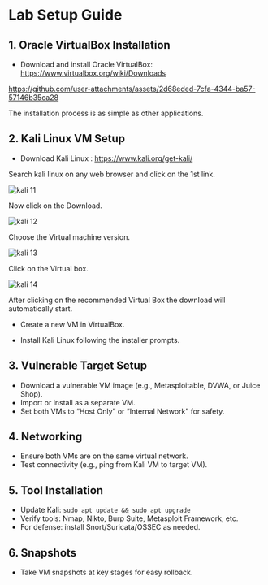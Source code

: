 # Lab Setup Guide

## 1. Oracle VirtualBox Installation
- Download and install Oracle VirtualBox: https://www.virtualbox.org/wiki/Downloads


https://github.com/user-attachments/assets/2d68eded-7cfa-4344-ba57-57146b35ca28

The installation process is as simple as other applications. 


## 2. Kali Linux VM Setup
- Download Kali Linux : https://www.kali.org/get-kali/

Search kali linux on any web browser and click on the 1st link.

![kali 11](https://github.com/user-attachments/assets/4665c0bf-d39d-41b1-ad3e-d396ce0d90d9)


Now click on the Download.

![kali 12](https://github.com/user-attachments/assets/c23d58bc-fef2-4c11-b2e4-1ad8a3b75af9)


Choose the Virtual machine version.
 
![kali 13](https://github.com/user-attachments/assets/eec4a3f9-7e48-4219-a376-f7d6252c2f17)

Click on the Virtual box.
  
![kali 14](https://github.com/user-attachments/assets/11c69ed9-29c5-48fa-91fd-cd82a0f19117)


After clicking on the recommended Virtual Box the download will automatically start.


- Create a new VM in VirtualBox.





- Install Kali Linux following the installer prompts.

## 3. Vulnerable Target Setup
- Download a vulnerable VM image (e.g., Metasploitable, DVWA, or Juice Shop).
- Import or install as a separate VM.
- Set both VMs to “Host Only” or “Internal Network” for safety.

## 4. Networking
- Ensure both VMs are on the same virtual network.
- Test connectivity (e.g., ping from Kali VM to target VM).

## 5. Tool Installation
- Update Kali: `sudo apt update && sudo apt upgrade`
- Verify tools: Nmap, Nikto, Burp Suite, Metasploit Framework, etc.
- For defense: install Snort/Suricata/OSSEC as needed.

## 6. Snapshots
- Take VM snapshots at key stages for easy rollback.
